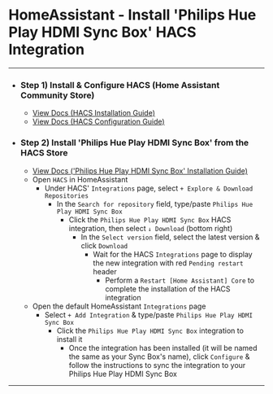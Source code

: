 
# HomeAssistant - Install 'Philips Hue Play HDMI Sync Box' HACS Integration

***

- ### Step 1) Install & Configure HACS (Home Assistant Community Store)
  - [View Docs (HACS Installation Guide)](https://hacs.xyz/docs/setup/download/)
  - [View Docs (HACS Configuration Guide)](https://hacs.xyz/docs/configuration/basic)
- ### Step 2) Install 'Philips Hue Play HDMI Sync Box' from the HACS Store
  - [View Docs ('Philips Hue Play HDMI Sync Box' Installation Guide)](https://github.com/mvdwetering/huesyncbox#hacs)
  - Open `HACS` in HomeAssistant
    - Under HACS' `Integrations` page, select `+ Explore & Download Repositories`
      - In the `Search for repository` field, type/paste `Philips Hue Play HDMI Sync Box`
        - Click the `Philips Hue Play HDMI Sync Box` HACS integration, then select `↓ Download` (bottom right)
          - In the `Select version` field, select the latest version & click `Download`
            - Wait for the HACS `Integrations` page to display the new integration with red `Pending restart` header
              - Perform a `Restart [Home Assistant] Core` to complete the installation of the HACS integration
  - Open the default HomeAssistant `Integrations` page
    - Select `+ Add Integration` & type/paste `Philips Hue Play HDMI Sync Box`
      - Click the `Philips Hue Play HDMI Sync Box` integration to install it
        - Once the integration has been installed (it will be named the same as your Sync Box's name), click `Configure` & follow the instructions to sync the integration to your Philips Hue Play HDMI Sync Box

***


<!--
# ------------------------------------------------------------
#
# Citation(s)
#
#   github.com  |  "GitHub - mvdwetering/huesyncbox: Home Assistant integration for the Philips Hue Play HDMI Sync Box"  |  https://github.com/mvdwetering/huesyncbox#hacs
#
# ------------------------------------------------------------
-->